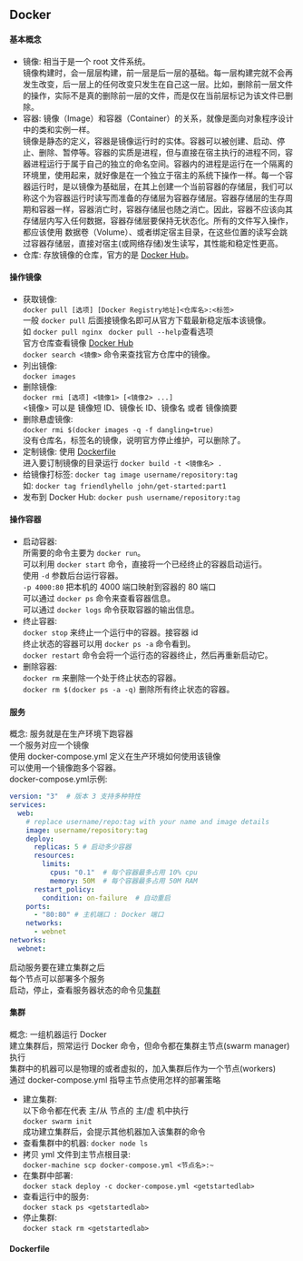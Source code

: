 ## Docker
#### 基本概念
- 镜像: 相当于是一个 root 文件系统。  
镜像构建时，会一层层构建，前一层是后一层的基础。每一层构建完就不会再发生改变，后一层上的任何改变只发生在自己这一层。比如，删除前一层文件的操作，实际不是真的删除前一层的文件，而是仅在当前层标记为该文件已删除。  
- 容器: 镜像（Image）和容器（Container）的关系，就像是面向对象程序设计中的类和实例一样。  
镜像是静态的定义，容器是镜像运行时的实体。容器可以被创建、启动、停止、删除、暂停等。容器的实质是进程，但与直接在宿主执行的进程不同，容器进程运行于属于自己的独立的命名空间。容器内的进程是运行在一个隔离的环境里，使用起来，就好像是在一个独立于宿主的系统下操作一样。每一个容器运行时，是以镜像为基础层，在其上创建一个当前容器的存储层，我们可以称这个为容器运行时读写而准备的存储层为容器存储层。容器存储层的生存周期和容器一样，容器消亡时，容器存储层也随之消亡。因此，容器不应该向其存储层内写入任何数据，容器存储层要保持无状态化。所有的文件写入操作，都应该使用 数据卷（Volume）、或者绑定宿主目录，在这些位置的读写会跳过容器存储层，直接对宿主(或网络存储)发生读写，其性能和稳定性更高。  
- 仓库: 存放镜像的仓库，官方的是 [Docker Hub](https://hub.docker.com/explore/)。

#### 操作镜像
- 获取镜像:  
`docker pull [选项] [Docker Registry地址]<仓库名>:<标签>`  
一般 `docker pull` 后面接镜像名即可从官方下载最新稳定版本该镜像。  
如 `docker pull nginx `
`docker pull --help`查看选项  
官方仓库查看镜像 [Docker Hub](https://hub.docker.com/explore/)  
`docker search <镜像>` 命令来查找官方仓库中的镜像。  
- 列出镜像:  
`docker images`
- 删除镜像:  
`docker rmi [选项] <镜像1> [<镜像2> ...]`  
<镜像> 可以是 镜像短 ID、镜像长 ID、镜像名 或者 镜像摘要
- 删除悬虚镜像:  
`docker rmi $(docker images -q -f dangling=true)`  
没有仓库名，标签名的镜像，说明官方停止维护，可以删除了。  
- 定制镜像:
使用 [Dockerfile](#Dockerfile)  
进入要订制镜像的目录运行 `docker build -t <镜像名> .`  
- 给镜像打标签:
`docker tag image username/repository:tag`    
如: `docker tag friendlyhello john/get-started:part1`  
- 发布到 Docker Hub:
`docker push username/repository:tag`    

#### 操作容器
- 启动容器:  
所需要的命令主要为 `docker run`。  
可以利用 `docker start` 命令，直接将一个已经终止的容器启动运行。  
使用 `-d` 参数后台运行容器。  
`-p 4000:80` 把本机的 4000 端口映射到容器的 80 端口  
可以通过 `docker ps` 命令来查看容器信息。  
可以通过 `docker logs` 命令获取容器的输出信息。  
- 终止容器:  
`docker stop` 来终止一个运行中的容器。接容器 id  
终止状态的容器可以用 `docker ps -a` 命令看到。  
`docker restart` 命令会将一个运行态的容器终止，然后再重新启动它。  
- 删除容器:  
`docker rm` 来删除一个处于终止状态的容器。  
`docker rm $(docker ps -a -q)` 删除所有终止状态的容器。  

#### 服务
概念: 服务就是在生产环境下跑容器  
一个服务对应一个镜像    
使用 docker-compose.yml 定义在生产环境如何使用该镜像    
可以使用一个镜像跑多个容器。  
docker-compose.yml示例:
```yaml
version: "3"  # 版本 3 支持多种特性
services:
  web:
    # replace username/repo:tag with your name and image details
    image: username/repository:tag
    deploy:
      replicas: 5 # 启动多少容器
      resources:
        limits:
          cpus: "0.1"  # 每个容器最多占用 10% cpu
          memory: 50M  # 每个容器最多占用 50M RAM
      restart_policy:
        condition: on-failure  # 自动重启
    ports:
      - "80:80" # 主机端口 : Docker 端口
    networks:
      - webnet
networks:
  webnet:
```
启动服务要在建立集群之后  
每个节点可以部署多个服务  
启动，停止，查看服务器状态的命令见[集群](#集群)

#### 集群
概念: 一组机器运行 Docker  
建立集群后，照常运行 Docker 命令，但命令都在集群主节点(swarm manager)执行  
集群中的机器可以是物理的或者虚拟的，加入集群后作为一个节点(workers)  
通过 docker-compose.yml 指导主节点使用怎样的部署策略  

- 建立集群:  
以下命令都在代表 主/从 节点的 主/虚 机中执行  
`docker swarm init`  
成功建立集群后，会提示其他机器加入该集群的命令  
- 查看集群中的机器:
`docker node ls`  
- 拷贝 yml 文件到主节点根目录:  
`docker-machine scp docker-compose.yml <节点名>:~`  
- 在集群中部署:  
`docker stack deploy -c docker-compose.yml <getstartedlab>`  
- 查看运行中的服务:  
`docker stack ps <getstartedlab>`  
- 停止集群:  
`docker stack rm <getstartedlab>`  
#### Dockerfile
